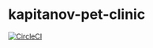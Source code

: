 # kapitanov-pet-clinic

[![CircleCI](https://circleci.com/gh/KaptainOFF/kapitanov-pet-clinic/tree/master.svg?style=svg)](https://circleci.com/gh/KaptainOFF/kapitanov-pet-clinic/tree/master)